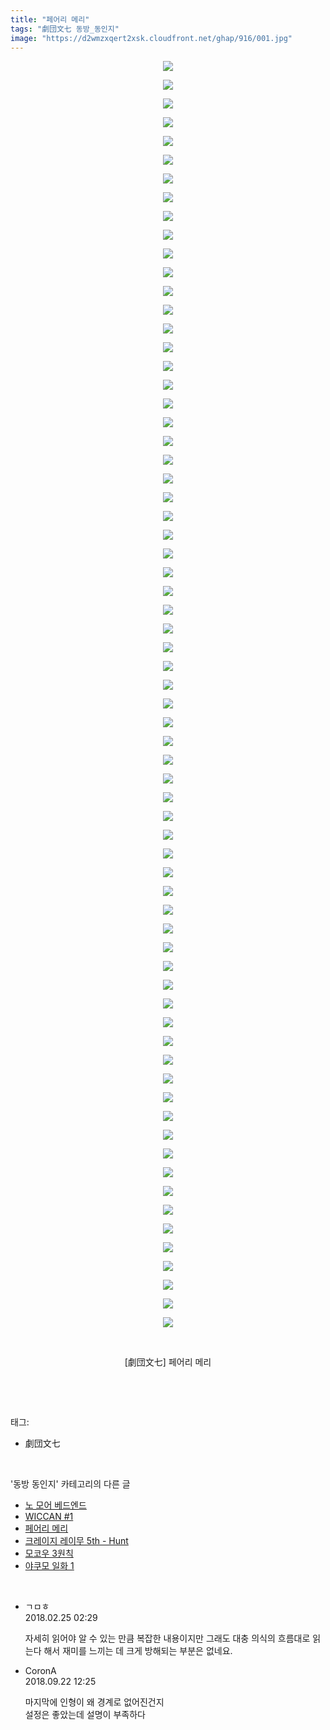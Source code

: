 ```yaml
---
title: "페어리 메리"
tags: "劇団文七 동방_동인지"
image: "https://d2wmzxqert2xsk.cloudfront.net/ghap/916/001.jpg"
---
```

<div class="article">
<p style="text-align: center; clear: none; float: none;"><img src="{{ site.imgserver11 }}/ghap/916/001.jpg"/></p>
<p style="text-align: center; clear: none; float: none;"><img src="{{ site.imgserver11 }}/ghap/916/002.jpg"/></p>
<p style="text-align: center; clear: none; float: none;"><img src="{{ site.imgserver11 }}/ghap/916/003.jpg"/></p>
<p style="text-align: center; clear: none; float: none;"><img src="{{ site.imgserver11 }}/ghap/916/004.jpg"/></p>
<p style="text-align: center; clear: none; float: none;"><img src="{{ site.imgserver11 }}/ghap/916/005.jpg"/></p>
<p style="text-align: center; clear: none; float: none;"><img src="{{ site.imgserver11 }}/ghap/916/006.jpg"/></p>
<p style="text-align: center; clear: none; float: none;"><img src="{{ site.imgserver11 }}/ghap/916/007.jpg"/></p>
<p style="text-align: center; clear: none; float: none;"><img src="{{ site.imgserver11 }}/ghap/916/008.jpg"/></p>
<p style="text-align: center; clear: none; float: none;"><img src="{{ site.imgserver11 }}/ghap/916/009.jpg"/></p>
<p style="text-align: center; clear: none; float: none;"><img src="{{ site.imgserver11 }}/ghap/916/010.jpg"/></p>
<p style="text-align: center; clear: none; float: none;"><img src="{{ site.imgserver11 }}/ghap/916/011.jpg"/></p>
<p style="text-align: center; clear: none; float: none;"><img src="{{ site.imgserver11 }}/ghap/916/012.jpg"/></p>
<p style="text-align: center; clear: none; float: none;"><img src="{{ site.imgserver11 }}/ghap/916/013.jpg"/></p>
<p style="text-align: center; clear: none; float: none;"><img src="{{ site.imgserver11 }}/ghap/916/014.jpg"/></p>
<p style="text-align: center; clear: none; float: none;"><img src="{{ site.imgserver11 }}/ghap/916/015.jpg"/></p>
<p style="text-align: center; clear: none; float: none;"><img src="{{ site.imgserver11 }}/ghap/916/016.jpg"/></p>
<p style="text-align: center; clear: none; float: none;"><img src="{{ site.imgserver11 }}/ghap/916/017.jpg"/></p>
<p style="text-align: center; clear: none; float: none;"><img src="{{ site.imgserver11 }}/ghap/916/018.jpg"/></p>
<p style="text-align: center; clear: none; float: none;"><img src="{{ site.imgserver11 }}/ghap/916/019.jpg"/></p>
<p style="text-align: center; clear: none; float: none;"><img src="{{ site.imgserver11 }}/ghap/916/020.jpg"/></p>
<p style="text-align: center; clear: none; float: none;"><img src="{{ site.imgserver11 }}/ghap/916/021.jpg"/></p>
<p style="text-align: center; clear: none; float: none;"><img src="{{ site.imgserver11 }}/ghap/916/022.jpg"/></p>
<p style="text-align: center; clear: none; float: none;"><img src="{{ site.imgserver11 }}/ghap/916/023.jpg"/></p>
<p style="text-align: center; clear: none; float: none;"><img src="{{ site.imgserver11 }}/ghap/916/024.jpg"/></p>
<p style="text-align: center; clear: none; float: none;"><img src="{{ site.imgserver11 }}/ghap/916/025.jpg"/></p>
<p style="text-align: center; clear: none; float: none;"><img src="{{ site.imgserver11 }}/ghap/916/026.jpg"/></p>
<p style="text-align: center; clear: none; float: none;"><img src="{{ site.imgserver11 }}/ghap/916/027.jpg"/></p>
<p style="text-align: center; clear: none; float: none;"><img src="{{ site.imgserver11 }}/ghap/916/028.jpg"/></p>
<p style="text-align: center; clear: none; float: none;"><img src="{{ site.imgserver11 }}/ghap/916/029.jpg"/></p>
<p style="text-align: center; clear: none; float: none;"><img src="{{ site.imgserver11 }}/ghap/916/030.jpg"/></p>
<p style="text-align: center; clear: none; float: none;"><img src="{{ site.imgserver11 }}/ghap/916/031.jpg"/></p>
<p style="text-align: center; clear: none; float: none;"><img src="{{ site.imgserver11 }}/ghap/916/032.jpg"/></p>
<p style="text-align: center; clear: none; float: none;"><img src="{{ site.imgserver11 }}/ghap/916/033.jpg"/></p>
<p style="text-align: center; clear: none; float: none;"><img src="{{ site.imgserver11 }}/ghap/916/034.jpg"/></p>
<p style="text-align: center; clear: none; float: none;"><img src="{{ site.imgserver11 }}/ghap/916/035.jpg"/></p>
<p style="text-align: center; clear: none; float: none;"><img src="{{ site.imgserver11 }}/ghap/916/036.jpg"/></p>
<p style="text-align: center; clear: none; float: none;"><img src="{{ site.imgserver11 }}/ghap/916/037.jpg"/></p>
<p style="text-align: center; clear: none; float: none;"><img src="{{ site.imgserver11 }}/ghap/916/038.jpg"/></p>
<p style="text-align: center; clear: none; float: none;"><img src="{{ site.imgserver11 }}/ghap/916/039.jpg"/></p>
<p style="text-align: center; clear: none; float: none;"><img src="{{ site.imgserver11 }}/ghap/916/040.jpg"/></p>
<p style="text-align: center; clear: none; float: none;"><img src="{{ site.imgserver11 }}/ghap/916/041.jpg"/></p>
<p style="text-align: center; clear: none; float: none;"><img src="{{ site.imgserver11 }}/ghap/916/042.jpg"/></p>
<p style="text-align: center; clear: none; float: none;"><img src="{{ site.imgserver11 }}/ghap/916/043.jpg"/></p>
<p style="text-align: center; clear: none; float: none;"><img src="{{ site.imgserver11 }}/ghap/916/044.jpg"/></p>
<p style="text-align: center; clear: none; float: none;"><img src="{{ site.imgserver11 }}/ghap/916/045.jpg"/></p>
<p style="text-align: center; clear: none; float: none;"><img src="{{ site.imgserver11 }}/ghap/916/046.jpg"/></p>
<p style="text-align: center; clear: none; float: none;"><img src="{{ site.imgserver11 }}/ghap/916/047.jpg"/></p>
<p style="text-align: center; clear: none; float: none;"><img src="{{ site.imgserver11 }}/ghap/916/048.jpg"/></p>
<p style="text-align: center; clear: none; float: none;"><img src="{{ site.imgserver11 }}/ghap/916/049.jpg"/></p>
<p style="text-align: center; clear: none; float: none;"><img src="{{ site.imgserver11 }}/ghap/916/050.jpg"/></p>
<p style="text-align: center; clear: none; float: none;"><img src="{{ site.imgserver11 }}/ghap/916/051.jpg"/></p>
<p style="text-align: center; clear: none; float: none;"><img src="{{ site.imgserver11 }}/ghap/916/052.jpg"/></p>
<p style="text-align: center; clear: none; float: none;"><img src="{{ site.imgserver11 }}/ghap/916/053.jpg"/></p>
<p style="text-align: center; clear: none; float: none;"><img src="{{ site.imgserver11 }}/ghap/916/054.jpg"/></p>
<p style="text-align: center; clear: none; float: none;"><img src="{{ site.imgserver11 }}/ghap/916/055.jpg"/></p>
<p style="text-align: center; clear: none; float: none;"><img src="{{ site.imgserver11 }}/ghap/916/056.jpg"/></p>
<p style="text-align: center; clear: none; float: none;"><img src="{{ site.imgserver11 }}/ghap/916/057.jpg"/></p>
<p style="text-align: center; clear: none; float: none;"><img src="{{ site.imgserver11 }}/ghap/916/058.jpg"/></p>
<p style="text-align: center; clear: none; float: none;"><img src="{{ site.imgserver11 }}/ghap/916/059.jpg"/></p>
<p style="text-align: center; clear: none; float: none;"><img src="{{ site.imgserver11 }}/ghap/916/060.jpg"/></p>
<p style="text-align: center; clear: none; float: none;"><img src="{{ site.imgserver11 }}/ghap/916/061.jpg"/></p>
<p style="text-align: center; clear: none; float: none;"><img src="{{ site.imgserver11 }}/ghap/916/062.jpg"/></p>
<p style="text-align: center; clear: none; float: none;"><img src="{{ site.imgserver11 }}/ghap/916/063.jpg"/></p>
<p style="text-align: center; clear: none; float: none;"><img src="{{ site.imgserver11 }}/ghap/916/064.jpg"/></p>
<p style="text-align: center; clear: none; float: none;"><img src="{{ site.imgserver11 }}/ghap/916/065.jpg"/></p>
<p style="text-align: center; clear: none; float: none;"><img src="{{ site.imgserver11 }}/ghap/916/066.jpg"/></p>
<p style="text-align: center; clear: none; float: none;"><img src="{{ site.imgserver11 }}/ghap/916/067.jpg"/></p>
<p style="text-align: center; clear: none; float: none;"><img src="{{ site.imgserver11 }}/ghap/916/068.jpg"/></p>
<p style="text-align: center; clear: none; float: none;"><br/></p>
<p style="text-align: center; clear: none; float: none;">[劇団文七] 페어리 메리</p>
<p><br/></p>
</div><br/>
<div class="tagTrail">
<p>태그: </p>
<ul>
<li>劇団文七</li>
</ul>
</div><br/>
<div class="another">
<p>'동방 동인지' 카테고리의 다른 글</p>
<ul>
<li><a href="/ghap_918">노 모어 베드엔드</a></li>
<li><a href="/ghap_917">WICCAN #1</a></li>
<li><a href="/ghap_916">페어리 메리</a></li>
<li><a href="/ghap_915">크레이지 레이무 5th - Hunt</a></li>
<li><a href="/ghap_913">모코우 3원칙</a></li>
<li><a href="/ghap_912">야쿠모 일화 1</a></li>
</ul>
</div><br/>
<div class="cb_module cb_fluid">
<div class="cb_wrt cb_profile">
<div class="comment">
<ul>
<li class="cb_thumb_off" id="comment15206189">
<div class="cb_comment_area">
<div class="cb_info_area">
<div class="cb_section">
<span class="cb_nick_name">ㄱㅁㅎ</span>
</div>
<div class="cb_section">
<span class="cb_date">2018.02.25 02:29 </span>
</div>
</div>
<div class="cb_dsc_comment">
<p class="cb_dsc">
											자세히 읽어야 알 수 있는 만큼 복잡한 내용이지만 그래도 대충 의식의 흐름대로 읽는다 해서 재미를 느끼는 데 크게 방해되는 부분은 없네요.
										</p>
</div>
</div></li>
<li class="cb_thumb_off" id="comment15338000">
<div class="cb_comment_area">
<div class="cb_info_area">
<div class="cb_section">
<span class="cb_nick_name">CoronA</span>
</div>
<div class="cb_section">
<span class="cb_date">2018.09.22 12:25 </span>
</div>
</div>
<div class="cb_dsc_comment">
<p class="cb_dsc">
											마지막에 인형이 왜 경계로 없어진건지<br/>
설정은 좋았는데 설명이 부족하다
										</p>
</div>
</div></li>
</ul>
</div>
</div><!-- commentList close -->
</div><br/>

